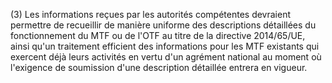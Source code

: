 (3) Les informations reçues par les autorités compétentes devraient permettre de recueillir de manière uniforme des descriptions détaillées du fonctionnement du MTF ou de l'OTF au titre de la directive 2014/65/UE, ainsi qu'un traitement efficient des informations pour les MTF existants qui exercent déjà leurs activités en vertu d'un agrément national au moment où l'exigence de soumission d'une description détaillée entrera en vigueur.